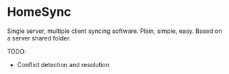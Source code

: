 # HomeSync
Single server, multiple client syncing software. Plain, simple, easy. Based on a server shared folder.

TODO:
- Conflict detection and resolution

